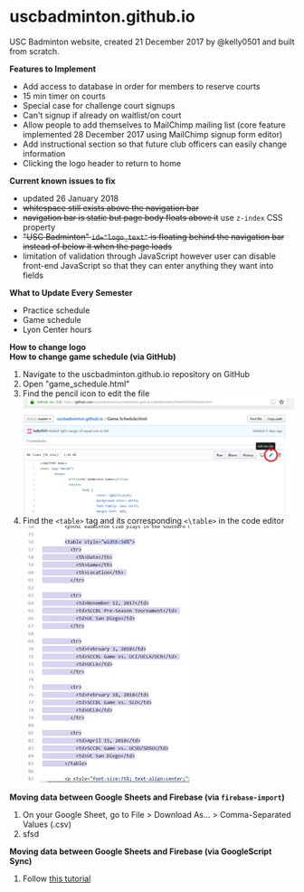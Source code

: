 # uscbadminton.github.io
USC Badminton website, created 21 December 2017 by @kelly0501 and built from scratch.

**Features to Implement**
- Add access to database in order for members to reserve courts
- 15 min timer on courts
- Special case for challenge court signups
- Can't signup if already on waitlist/on court
- Allow people to add themselves to MailChimp mailing list (core feature implemented 28 December 2017 using MailChimp signup form editor)
- Add instructional section so that future club officers can easily change information
- Clicking the logo header to return to home

**Current known issues to fix**  
- updated 26 January 2018
- ~~whitespace still exists above the navigation bar~~
- ~~navigation bar is static but page body floats above it~~ use `z-index` CSS property
- ~~"USC Badminton" `id="logo_text"` is floating behind the navigation bar instead of below it when the page loads~~
- limitation of validation through JavaScript however user can disable front-end JavaScript so that they can enter anything they want into fields

**What to Update Every Semester**
- Practice schedule
- Game schedule
- Lyon Center hours

**How to change logo**  
**How to change game schedule (via GitHub)** 
1. Navigate to the uscbadminton.github.io repository on GitHub 
2. Open "game_schedule.html"
3. Find the pencil icon to edit the file  
![Edit game schedule](instructional/game_schedule3.png)
4. Find the `<table>` tag and its corresponding `<\table>` in the code editor  
![Schedule table tag](instructional/game_schedule4.png)

**Moving data between Google Sheets and Firebase (via `firebase-import`)**
1. On your Google Sheet, go to File > Download As... > Comma-Separated Values (.csv)
2. sfsd

**Moving data between Google Sheets and Firebase (via GoogleScript Sync)**
1. Follow [this tutorial](https://www.sohamkamani.com/blog/2017/03/09/sync-data-between-google-sheets-and-firebase/)

